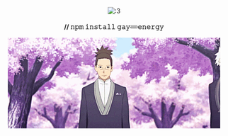 <p align="center">
<img src="ee48619529f4ea2d0ee5066d0ba294e4.gif" alt=":3">

<p align="center">
  <b>// 𝚗𝚙𝚖 𝚒𝚗𝚜𝚝𝚊𝚕𝚕 𝚐𝚊𝚢𓄳𝚎𝚗𝚎𝚛𝚐𝚢</b>
</p>

<p align="center">
<img src="tumblr_ona1daKnSR1v07xajo1_500.gif" alt="<3">
